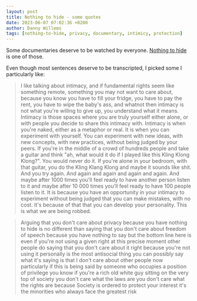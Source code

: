 ```yaml
---
layout: post
title: Nothing to hide - some quotes
date: 2023-06-07 07:02:36 +0200
author: Danny Willems
tags: [nothing-to-hide, privacy, documentary, intimicy, protection]
---
```



Some documentaries deserve to be watched by everyone. [Nothing to
hide](https://www.youtube.com/watch?v=djbwzEIv7gE) is one of those.

Even though most sentences deserve to be transcripted, I picked some I
particularly like:

> I like talking about intimacy, and if fundamental rights seem like something remote, something you may not want to care about, because you know you have to fill your fridge, you have to pay the rent, you have to wipe the baby's ass, and whatnot then intimacy is not what you're willing to give up, you understand what it means. Intimacy is those spaces where you are truly yourself either alone, or with people you decide to share this intimacy with. Intimacy is when you're naked, either as a metaphor or real. It is when you can experiment with yourself. You can experiment with new ideas, with new concepts, with new practices, without being judged by your peers. If you're in the middle of a crowd of hundreds people and take a guitar and think "ah, what would it do if I played like this Kling Klong Klong?". You would never do it. If you're alone in your bedroom, with that guitar, you do the Kling Klang Klong and maybe it sounds like shit. And you try again. And again and again and again and again. And maybe after 1000 times you'll feel ready to have another person listen to it and maybe after 10 000 times you'll feel ready to have 100 people listen to it. It is because you have an opportunity in your intimacy to experiment without being judged that you can make mistakes, with no cost. It's because of that that you can develop your personality. This is what we are being robbed.

> Arguing that you don't care about privacy because you have nothing to hide is no different than saying that you don't care about freedom of speech because you have nothing to say but the bottom line here is even if you're not using a given right at this precise moment other people do saying that you don't care about it right because you're not using it personally is the most antisocial thing you can possibly say what it's saying is that I don't care about other people now particularly if this is being said by someone who occupies a position of privilege you know if you're a rich old white guy sitting on the very top of society you don't care what the laws are you don't care what the rights are because Society is ordered to protect your interest it's the minorities who always face the greatest risk


